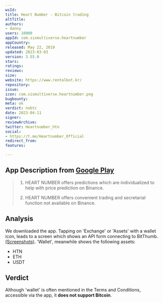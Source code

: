 ```yaml
---
wsId: 
title: Heart Number - Bitcoin trading
altTitle: 
authors:
- danny
users: 10000
appId: com.sixmultiverse.heartnumber
appCountry: 
released: May 22, 2019
updated: 2023-03-03
version: 3.55.0
stars: 
ratings: 
reviews: 
size: 
website: https://www.rentalbot.kr/
repository: 
issue: 
icon: com.sixmultiverse.heartnumber.png
bugbounty: 
meta: ok
verdict: nobtc
date: 2023-04-11
signer: 
reviewArchive: 
twitter: Heartnumber_htn
social:
- https://t.me/Heartnumber_Official
redirect_from: 
features: 

---
```


## App Description from [Google Play](https://play.google.com/store/apps/details?id=com.sixmultiverse.heartnumber&gl=us) 

> 1. HEART NUMBER offers predictions which are individualized to help with price prediction on Binance.
>
> 2. HEART NUMBER offers convenient trading and secretarial function not available on Binance.

## Analysis 

We downloaded the app. Tapping on 'Exchange' or 'Assets' with a wallet icon, leads to a screen which shows an API form connecting to BitThumb. [(Screenshots)](https://twitter.com/BitcoinWalletz/status/1645748469209112578). 'Wallet', meanwhile shows the following assets: 

- HTN 
- ETH 
- USDT 

## Verdict 

Although 'wallet' is often mentioned in the Terms and Conditions, accessible via the app, it **does not support Bitcoin**. 

